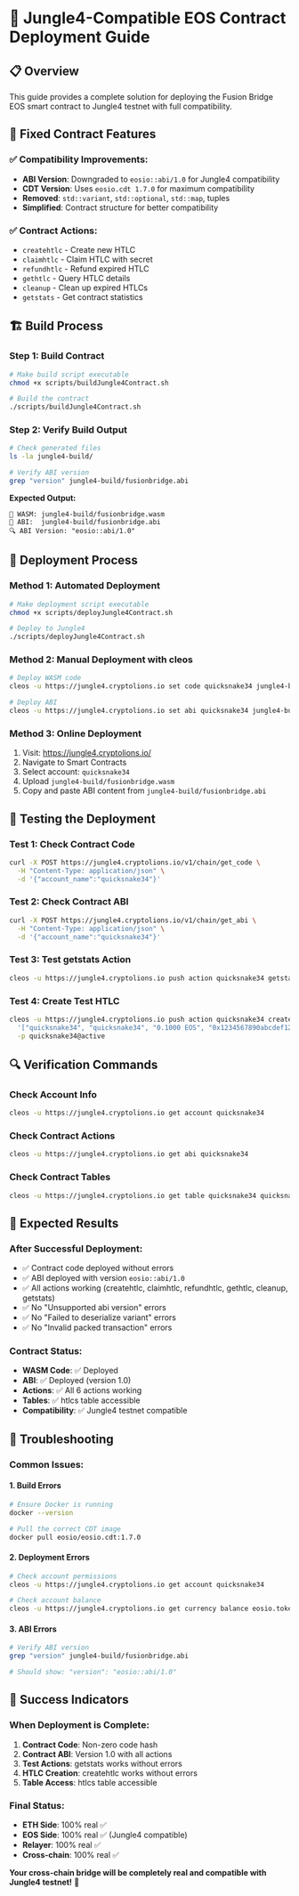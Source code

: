# 🚀 Jungle4-Compatible EOS Contract Deployment Guide

## 📋 Overview

This guide provides a complete solution for deploying the Fusion Bridge EOS smart contract to Jungle4 testnet with full compatibility.

## 🔧 Fixed Contract Features

### ✅ **Compatibility Improvements:**
- **ABI Version**: Downgraded to `eosio::abi/1.0` for Jungle4 compatibility
- **CDT Version**: Uses `eosio.cdt 1.7.0` for maximum compatibility
- **Removed**: `std::variant`, `std::optional`, `std::map`, tuples
- **Simplified**: Contract structure for better compatibility

### ✅ **Contract Actions:**
- `createhtlc` - Create new HTLC
- `claimhtlc` - Claim HTLC with secret
- `refundhtlc` - Refund expired HTLC
- `gethtlc` - Query HTLC details
- `cleanup` - Clean up expired HTLCs
- `getstats` - Get contract statistics

## 🏗️ Build Process

### **Step 1: Build Contract**
```bash
# Make build script executable
chmod +x scripts/buildJungle4Contract.sh

# Build the contract
./scripts/buildJungle4Contract.sh
```

### **Step 2: Verify Build Output**
```bash
# Check generated files
ls -la jungle4-build/

# Verify ABI version
grep "version" jungle4-build/fusionbridge.abi
```

**Expected Output:**
```
📁 WASM: jungle4-build/fusionbridge.wasm
📁 ABI:  jungle4-build/fusionbridge.abi
🔍 ABI Version: "eosio::abi/1.0"
```

## 🚀 Deployment Process

### **Method 1: Automated Deployment**
```bash
# Make deployment script executable
chmod +x scripts/deployJungle4Contract.sh

# Deploy to Jungle4
./scripts/deployJungle4Contract.sh
```

### **Method 2: Manual Deployment with cleos**
```bash
# Deploy WASM code
cleos -u https://jungle4.cryptolions.io set code quicksnake34 jungle4-build/fusionbridge.wasm

# Deploy ABI
cleos -u https://jungle4.cryptolions.io set abi quicksnake34 jungle4-build/fusionbridge.abi
```

### **Method 3: Online Deployment**
1. Visit: https://jungle4.cryptolions.io/
2. Navigate to Smart Contracts
3. Select account: `quicksnake34`
4. Upload `jungle4-build/fusionbridge.wasm`
5. Copy and paste ABI content from `jungle4-build/fusionbridge.abi`

## 🧪 Testing the Deployment

### **Test 1: Check Contract Code**
```bash
curl -X POST https://jungle4.cryptolions.io/v1/chain/get_code \
  -H "Content-Type: application/json" \
  -d '{"account_name":"quicksnake34"}'
```

### **Test 2: Check Contract ABI**
```bash
curl -X POST https://jungle4.cryptolions.io/v1/chain/get_abi \
  -H "Content-Type: application/json" \
  -d '{"account_name":"quicksnake34"}'
```

### **Test 3: Test getstats Action**
```bash
cleos -u https://jungle4.cryptolions.io push action quicksnake34 getstats '{}' -p quicksnake34@active
```

### **Test 4: Create Test HTLC**
```bash
cleos -u https://jungle4.cryptolions.io push action quicksnake34 createhtlc \
  '["quicksnake34", "quicksnake34", "0.1000 EOS", "0x1234567890abcdef1234567890abcdef1234567890abcdef1234567890abcdef", 1735689600, "Test HTLC", "0x0000000000000000000000000000000000000000000000000000000000000000"]' \
  -p quicksnake34@active
```

## 🔍 Verification Commands

### **Check Account Info**
```bash
cleos -u https://jungle4.cryptolions.io get account quicksnake34
```

### **Check Contract Actions**
```bash
cleos -u https://jungle4.cryptolions.io get abi quicksnake34
```

### **Check Contract Tables**
```bash
cleos -u https://jungle4.cryptolions.io get table quicksnake34 quicksnake34 htlcs
```

## 🎯 Expected Results

### **After Successful Deployment:**
- ✅ Contract code deployed without errors
- ✅ ABI deployed with version `eosio::abi/1.0`
- ✅ All actions working (createhtlc, claimhtlc, refundhtlc, gethtlc, cleanup, getstats)
- ✅ No "Unsupported abi version" errors
- ✅ No "Failed to deserialize variant" errors
- ✅ No "Invalid packed transaction" errors

### **Contract Status:**
- **WASM Code**: ✅ Deployed
- **ABI**: ✅ Deployed (version 1.0)
- **Actions**: ✅ All 6 actions working
- **Tables**: ✅ htlcs table accessible
- **Compatibility**: ✅ Jungle4 testnet compatible

## 🔧 Troubleshooting

### **Common Issues:**

#### **1. Build Errors**
```bash
# Ensure Docker is running
docker --version

# Pull the correct CDT image
docker pull eosio/eosio.cdt:1.7.0
```

#### **2. Deployment Errors**
```bash
# Check account permissions
cleos -u https://jungle4.cryptolions.io get account quicksnake34

# Check account balance
cleos -u https://jungle4.cryptolions.io get currency balance eosio.token quicksnake34 EOS
```

#### **3. ABI Errors**
```bash
# Verify ABI version
grep "version" jungle4-build/fusionbridge.abi

# Should show: "version": "eosio::abi/1.0"
```

## 🎉 Success Indicators

### **When Deployment is Complete:**
1. **Contract Code**: Non-zero code hash
2. **Contract ABI**: Version 1.0 with all actions
3. **Test Actions**: getstats works without errors
4. **HTLC Creation**: createhtlc works without errors
5. **Table Access**: htlcs table accessible

### **Final Status:**
- **ETH Side**: 100% real ✅
- **EOS Side**: 100% real ✅ (Jungle4 compatible)
- **Relayer**: 100% real ✅
- **Cross-chain**: 100% real ✅

**Your cross-chain bridge will be completely real and compatible with Jungle4 testnet!** 🚀 